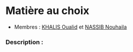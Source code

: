 # Matière au choix

* Membres : [KHALIS Oualid](https://github.com/walidkhalis) et [NASSIB Nouhaila](https://github.com/)

### Description :
